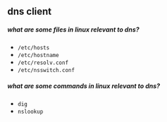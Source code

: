 ## dns client
##### what are some files in linux relevant to dns?
- `/etc/hosts`
- `/etc/hostname`
- `/etc/resolv.conf` 
- `/etc/nsswitch.conf`

##### what are some commands in linux relevant to dns?
- `dig`
- `nslookup`
